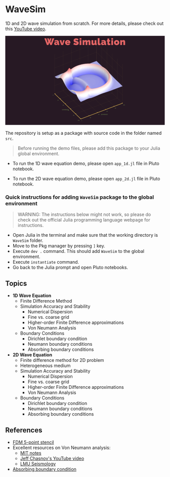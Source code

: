 # WaveSim
1D and 2D wave simulation from scratch. For more details, please check out this [YouTube video](https://youtu.be/4IL8n8yYNjw).

![thumbnail](https://raw.githubusercontent.com/tgautam03/WaveSim/master/thumbnail.png)


The repository is setup as a package with source code in the folder named `src`. 

> Before running the demo files, please add this package to your Julia global environment.

- To run the 1D wave equation demo, please open `app_1d.jl` file in Pluto notebook.

- To run the 2D wave equation demo, please open `app_2d.jl` file in Pluto notebook.

### Quick instructions for adding `WaveSim` package to the global environment
> WARNING: The instructions below might not work, so please do check out the official Julia programming language webpage for instructions.

- Open Julia in the terminal and make sure that the working directory is `WaveSim` folder.
- Move to the Pkg manager by pressing `]` key.
- Execute `dev .` command. This should add `WaveSim` to the global environment.
- Execute `instantiate` command.
- Go back to the Julia prompt and open Pluto notebooks.


## Topics
- **1D Wave Equation**
    - Finite Difference Method
    - Simulation Accuracy and Stability
        - Numerical Dispersion
        - Fine vs. coarse grid
        - Higher-order Finite Difference approximations
        - Von Neumann Analysis
    - Boundary Conditions
        - Dirichlet boundary condition
        - Neumann boundary conditions
        - Absorbing boundary conditions
- **2D Wave Equation**
    - Finite difference method for 2D problem
    - Heterogeneous medium
    - Simulation Accuracy and Stability
        - Numerical Dispersion
        - Fine vs. coarse grid
        - Higher-order Finite Difference approximations
        - Von Neumann Analysis
    - Boundary Conditions
        - Dirichlet boundary condition
        - Neumann boundary conditions
        - Absorbing boundary conditions

## References
- [FDM 5-point stencil](https://math.stackexchange.com/questions/262701/how-to-obtain-prove-5-stencil-formula-for-2nd-derivative)
- Excellent resources on Von Neumann analysis:
    - [MIT notes](https://math.mit.edu/classes/18.300/Notes/Notes_vNSA.pdf)
    - [Jeff Chasnov's YouTube video](https://www.youtube.com/watch?v=QUiUGNwNNmo)
    - [LMU Seismology](https://www.youtube.com/watch?v=5_VtrWGaEGM)
- [Absorbing boundary condition](https://www.jpier.org/ac_api/download.php?id=0506213)
